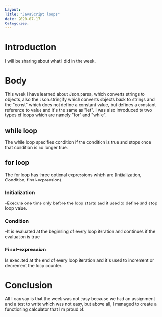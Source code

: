```yaml
---
Layout: 
Title: "JavaScript loops"
date: 2020-07-17
Categories:
---
```


# Introduction

I will be sharing about what I did in the week.

# Body

This week I have learned about Json.parsa, which converts strings to objects, also the Json.stringify which converts objects back to strings and the "const" which does not define a constant value, but defines a constant reference to value and it's the same as "let". I was also introduced to two types of loops which are namely "for" and "while".

## while loop

The while loop specifies condition if the condition is true and stops once that condition is no longer true.

## for loop

The for loop has three optional expressions which are (Initialization, Condition, final-expression).

### Initialization

-Execute one time only before the loop starts and it used to define and stop loop value.

### Condition

-It is evaluated at the beginning of every loop iteration and continues if the evaluation is true.

### Final-expression

Is executed at the end of every loop iteration and it's used to increment or decrement the loop counter.

# Conclusion

All I can say is that the week was not easy because we had an assignment and a test to write which was not easy, but above all, I managed to create a functioning calculator that I'm proud of.